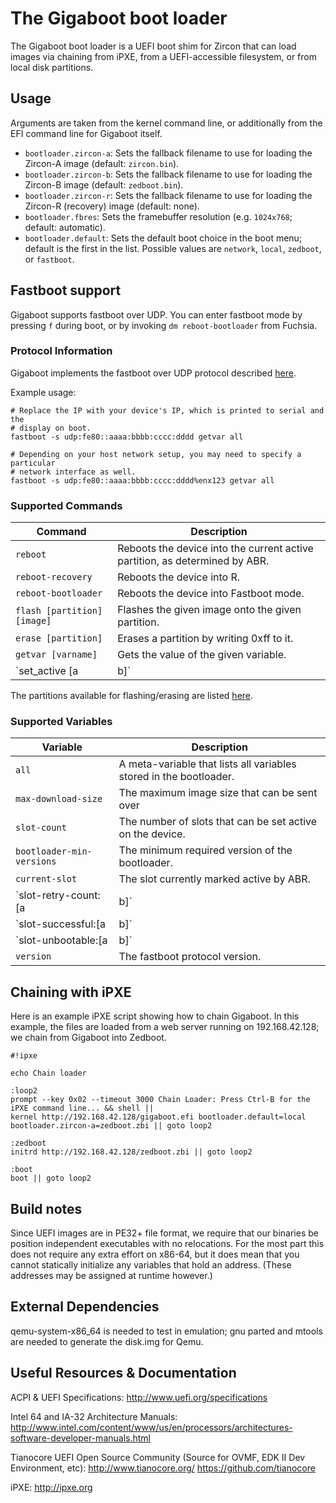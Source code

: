 # The Gigaboot boot loader

The Gigaboot boot loader is a UEFI boot shim for Zircon that can load images via chaining from iPXE,
from a UEFI-accessible filesystem, or from local disk partitions.

## Usage

Arguments are taken from the kernel command line, or additionally from the EFI command line for
Gigaboot itself.

* `bootloader.zircon-a`: Sets the fallback filename to use for loading the Zircon-A image (default:
  `zircon.bin`).
* `bootloader.zircon-b`: Sets the fallback filename to use for loading the Zircon-B image (default:
  `zedboot.bin`).
* `bootloader.zircon-r`: Sets the fallback filename to use for loading the Zircon-R (recovery) image
  (default: none).
* `bootloader.fbres`: Sets the framebuffer resolution (e.g. `1024x768`; default: automatic).
* `bootloader.default`: Sets the default boot choice in the boot menu; default is the first in the
  list.  Possible values are `network`, `local`, `zedboot`, or `fastboot`.

## Fastboot support

Gigaboot supports fastboot over UDP. You can enter fastboot mode by pressing `f`
during boot, or by invoking `dm reboot-bootloader` from Fuchsia.

### Protocol Information

Gigaboot implements the fastboot over UDP protocol described
[here](https://android.googlesource.com/platform/system/core/+/HEAD/fastboot/README.md).

Example usage:
```
# Replace the IP with your device's IP, which is printed to serial and the
# display on boot.
fastboot -s udp:fe80::aaaa:bbbb:cccc:dddd getvar all

# Depending on your host network setup, you may need to specify a particular
# network interface as well.
fastboot -s udp:fe80::aaaa:bbbb:cccc:dddd%enx123 getvar all
```

### Supported Commands

| Command | Description |
| ------- | ----------- |
| `reboot` |  Reboots the device into the current active partition, as determined by ABR. |
| `reboot-recovery` | Reboots the device into R. |
| `reboot-bootloader` | Reboots the device into Fastboot mode. |
| `flash [partition] [image]` | Flashes the given image onto the given partition. |
| `erase [partition]` | Erases a partition by writing 0xff to it. |
| `getvar [varname]`  | Gets the value of the given variable. |
| `set_active [a|b]` | Marks one of the (a\|b) slots active. |

The partitions available for flashing/erasing are listed
[here](https://fuchsia.googlesource.com/fuchsia/+/HEAD/zircon/system/public/zircon/hw/gpt.h).

### Supported Variables

| Variable | Description |
| -------- | ----------- |
| `all` | A meta-variable that lists all variables stored in the bootloader. |
| `max-download-size` | The maximum image size that can be sent over |
| `slot-count` | The number of slots that can be set active on the device. |
| `bootloader-min-versions` | The minimum required version of the bootloader. |
| `current-slot` | The slot currently marked active by ABR. |
| `slot-retry-count:[a|b]` | The number of boot attempts on the given slot. |
| `slot-successful:[a|b]` | True if the given slot has booted successfully. |
| `slot-unbootable:[a|b]` | True if the given slot is not bootable. |
| `version` | The fastboot protocol version. |

## Chaining with iPXE

Here is an example iPXE script showing how to chain Gigaboot.  In this example, the files are loaded
from a web server running on 192.168.42.128; we chain from Gigaboot into Zedboot.

```
#!ipxe

echo Chain loader

:loop2
prompt --key 0x02 --timeout 3000 Chain Loader: Press Ctrl-B for the iPXE command line... && shell ||
kernel http://192.168.42.128/gigaboot.efi bootloader.default=local bootloader.zircon-a=zedboot.zbi || goto loop2

:zedboot
initrd http://192.168.42.128/zedboot.zbi || goto loop2

:boot
boot || goto loop2
```

## Build notes

Since UEFI images are in PE32+ file format, we require that our binaries be position independent
executables with no relocations. For the most part this does not require any extra effort on x86-64,
but it does mean that you cannot statically initialize any variables that hold an address. (These
addresses may be assigned at runtime however.)


## External Dependencies

qemu-system-x86_64 is needed to test in emulation; gnu parted and mtools are needed to generate the
disk.img for Qemu.


## Useful Resources & Documentation

ACPI & UEFI Specifications: http://www.uefi.org/specifications

Intel 64 and IA-32 Architecture Manuals:
http://www.intel.com/content/www/us/en/processors/architectures-software-developer-manuals.html

Tianocore UEFI Open Source Community (Source for OVMF, EDK II Dev Environment, etc):
http://www.tianocore.org/ https://github.com/tianocore

iPXE: http://ipxe.org

